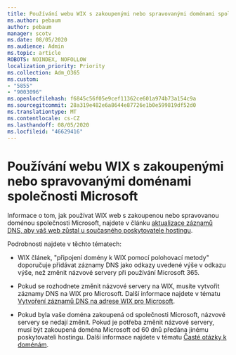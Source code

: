 ```yaml
---
title: Používání webu WIX s zakoupenými nebo spravovanými doménami společnosti Microsoft
ms.author: pebaum
author: pebaum
manager: scotv
ms.date: 08/05/2020
ms.audience: Admin
ms.topic: article
ROBOTS: NOINDEX, NOFOLLOW
localization_priority: Priority
ms.collection: Adm_O365
ms.custom:
- "5855"
- "9003096"
ms.openlocfilehash: f6845c56f05e9cef11362ce601a974b73a154c9a
ms.sourcegitcommit: 28a319e482e6a8644e87726e1b0e599819df52d0
ms.translationtype: MT
ms.contentlocale: cs-CZ
ms.lasthandoff: 08/05/2020
ms.locfileid: "46629416"
---
```

# <a name="using-a-wix-website-with-microsoft-purchased-or-managed-domains"></a>Používání webu WIX s zakoupenými nebo spravovanými doménami společnosti Microsoft

Informace o tom, jak používat WIX web s zakoupenou nebo spravovanou doménou společnosti Microsoft, najdete v článku [aktualizace záznamů DNS, aby váš web zůstal u současného poskytovatele hostingu](https://docs.microsoft.com/microsoft-365/admin/dns/update-dns-records-to-retain-current-hosting-provider).

Podrobnosti najdete v těchto tématech: 

- WIX článek, "připojení domény k WIX pomocí polohovací metody" doporučuje přidávat záznamy DNS jako odkazy uvedené výše v odkazu výše, než změnit názvové servery při používání Microsoft 365.

- Pokud se rozhodnete změnit názvové servery na WIX, musíte vytvořit záznamy DNS na WIX pro Microsoft. Další informace najdete v tématu [Vytvoření záznamů DNS na adrese WIX pro Microsoft](https://docs.microsoft.com/microsoft-365/admin/dns/create-dns-records-at-wix).

- Pokud byla vaše doména zakoupená od společnosti Microsoft, názvové servery se nedají změnit. Pokud je potřeba změnit názvové servery, musí být zakoupená doména Microsoft od 60 dnů předána jinému poskytovateli hostingu. Další informace najdete v tématu [Časté otázky k doménám](https://docs.microsoft.com/microsoft-365/admin/setup/domains-faq#can-i-transfer-a-domain-i-purchased-from-microsoft-to-another-provider).